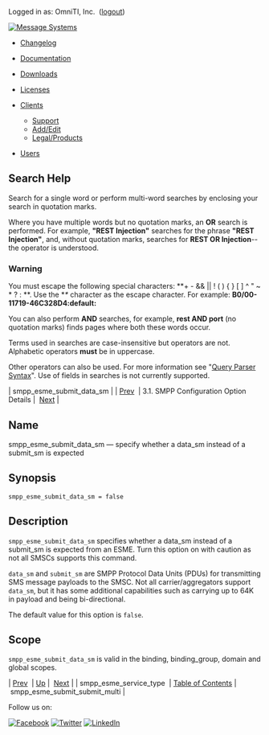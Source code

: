 Logged in as: OmniTI, Inc.  ([logout](https://support.messagesystems.com/logout.php))

[![Message Systems](https://support.messagesystems.com/images/ms-white205.png)](https://support.messagesystems.com/start.php) 

*   [Changelog](https://support.messagesystems.com/start.php?show=changelog)
*   [Documentation](https://support.messagesystems.com/docs/)
*   [Downloads](https://support.messagesystems.com/start.php)

*   [Licenses](https://support.messagesystems.com/license_summary.php)
*   <a href="">Clients</a>
    *   [Support](https://support.messagesystems.com/cs.php)
    *   [Add/Edit](https://support.messagesystems.com/edit_client.php)
    *   [Legal/Products](https://support.messagesystems.com/edit_products.php)
*   [Users](https://support.messagesystems.com/edit_customer.php)

## Search Help

Search for a single word or perform multi-word searches by enclosing your search in quotation marks.

Where you have multiple words but no quotation marks, an **OR** search is performed. For example, **"REST Injection"** searches for the phrase **"REST Injection"**, and, without quotation marks, searches for **REST OR Injection**--the operator is understood.

### Warning

You must escape the following special characters: **+ - && || ! ( ) { } [ ] ^ " ~ * ? : \**. Use the **\** character as the escape character. For example: **B0/00-11719-46C328D4\:default\:**

You can also perform **AND** searches, for example, **rest AND port** (no quotation marks) finds pages where both these words occur.

Terms used in searches are case-insensitive but operators are not. Alphabetic operators **must** be in uppercase.

Other operators can also be used. For more information see "[Query Parser Syntax](https://lucene.apache.org/core/old_versioned_docs/versions/3_0_0/queryparsersyntax.html)". Use of fields in searches is not currently supported.

| smpp_esme_submit_data_sm |
| [Prev](mobility.conf.smpp_esme_service_type.php)  | 3.1. SMPP Configuration Option Details |  [Next](mobility.conf.smpp_esme_submit_submit_multi.php) |

<a name="mobility.conf.smpp_esme_submit_data_sm"></a>
## Name

smpp_esme_submit_data_sm — specify whether a data_sm instead of a submit_sm is expected

## Synopsis

`smpp_esme_submit_data_sm = false`

<a name="idp1733376"></a>
## Description

`smpp_esme_submit_data_sm` specifies whether a data_sm instead of a submit_sm is expected from an ESME. Turn this option on with caution as not all SMSCs supports this command.

`data_sm` and `submit_sm` are SMPP Protocol Data Units (PDUs) for transmitting SMS message payloads to the SMSC. Not all carrier/aggregators support `data_sm`, but it has some additional capabilities such as carrying up to 64K in payload and being bi-directional.

The default value for this option is `false`.

<a name="idp1738752"></a>
## Scope

`smpp_esme_submit_data_sm` is valid in the binding, binding_group, domain and global scopes.

| [Prev](mobility.conf.smpp_esme_service_type.php)  | [Up](mobility.smpp.options.php#mobility.conf) |  [Next](mobility.conf.smpp_esme_submit_submit_multi.php) |
| smpp_esme_service_type  | [Table of Contents](index.php) |  smpp_esme_submit_submit_multi |

Follow us on:

[![Facebook](https://support.messagesystems.com/images/icon-facebook.png)](http://www.facebook.com/messagesystems) [![Twitter](https://support.messagesystems.com/images/icon-twitter.png)](http://twitter.com/#!/MessageSystems) [![LinkedIn](https://support.messagesystems.com/images/icon-linkedin.png)](http://www.linkedin.com/company/message-systems)